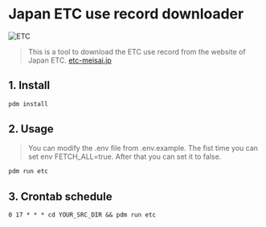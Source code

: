 
# Japan ETC use record downloader

![ETC](https://www.etc-meisai.jp/img/common/logo.png)

> This is a tool to download the ETC use record from the website of Japan ETC. [etc-meisai.jp](https://www.etc-meisai.jp/index.html)

## 1. Install

```bash
pdm install
```

## 2. Usage
>
> You can modify the .env file from .env.example. The fist time you can set env FETCH_ALL=true. After that you can set it to false.

```bash
pdm run etc
```

## 3. Crontab schedule

```
0 17 * * * cd YOUR_SRC_DIR && pdm run etc
```
